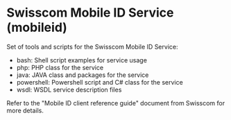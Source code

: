 Swisscom Mobile ID Service (mobileid)
========

Set of tools and scripts for the Swisscom Mobile ID Service:
* bash: Shell script examples for service usage
* php: PHP class for the service
* java: JAVA class and packages for the service
* powershell: Powershell script and C# class for the service
* wsdl: WSDL service description files

Refer to the "Mobile ID client reference guide" document from Swisscom for more details.